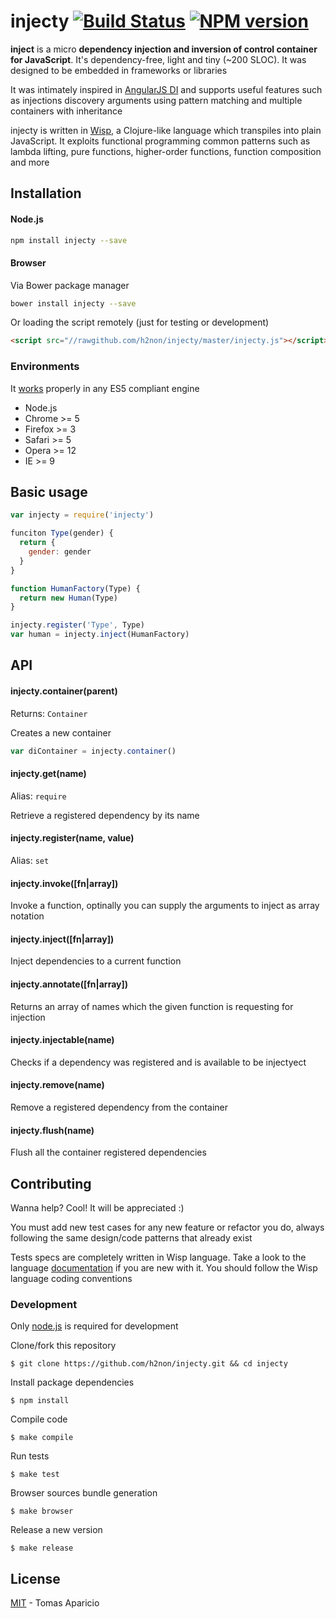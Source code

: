 # injecty [![Build Status](https://secure.travis-ci.org/h2non/injecty.png?branch=master)][travis] [![NPM version](https://badge.fury.io/js/injecty.png)][npm]

**inject** is a micro **dependency injection and inversion of control container for JavaScript**.
It's dependency-free, light and tiny (~200 SLOC).
It was designed to be embedded in frameworks or libraries

It was intimately inspired in [AngularJS DI](https://docs.angularjs.org/guide/di) and supports useful features such as injections discovery arguments using pattern matching and multiple containers with inheritance

injecty is written in [Wisp][wisp], a Clojure-like language which transpiles into plain JavaScript.
It exploits functional programming common patterns such as lambda lifting, pure functions, higher-order functions, function composition and more

## Installation

#### Node.js

```bash
npm install injecty --save
```

#### Browser

Via Bower package manager
```bash
bower install injecty --save
```

Or loading the script remotely (just for testing or development)
```html
<script src="//rawgithub.com/h2non/injecty/master/injecty.js"></script>
```

### Environments

It [works](http://kangax.github.io/compat-table/es5/) properly in any ES5 compliant engine

- Node.js
- Chrome >= 5
- Firefox >= 3
- Safari >= 5
- Opera >= 12
- IE >= 9

## Basic usage

```js
var injecty = require('injecty')
```

```js
funciton Type(gender) {
  return {
    gender: gender
  }
}

function HumanFactory(Type) {
  return new Human(Type)
}

injecty.register('Type', Type)
var human = injecty.inject(HumanFactory)
```

## API

#### injecty.container(parent)
Returns: `Container`

Creates a new container

```js
var diContainer = injecty.container()
```

#### injecty.get(name)
Alias: `require`

Retrieve a registered dependency by its name

#### injecty.register(name, value)
Alias: `set`

#### injecty.invoke([fn|array])

Invoke a function, optinally you can supply the arguments to inject as array notation

#### injecty.inject([fn|array])

Inject dependencies to a current function

#### injecty.annotate([fn|array])

Returns an array of names which the given function is requesting for injection

#### injecty.injectable(name)

Checks if a dependency was registered and is available to be injectyect

#### injecty.remove(name)

Remove a registered dependency from the container

#### injecty.flush(name)

Flush all the container registered dependencies

## Contributing

Wanna help? Cool! It will be appreciated :)

You must add new test cases for any new feature or refactor you do,
always following the same design/code patterns that already exist

Tests specs are completely written in Wisp language.
Take a look to the language [documentation][wisp] if you are new with it.
You should follow the Wisp language coding conventions

### Development

Only [node.js](http://nodejs.org) is required for development

Clone/fork this repository
```
$ git clone https://github.com/h2non/injecty.git && cd injecty
```

Install package dependencies
```
$ npm install
```

Compile code
```
$ make compile
```

Run tests
```
$ make test
```

Browser sources bundle generation
```
$ make browser
```

Release a new version
```
$ make release
```

## License

[MIT](http://opensource.org/licenses/MIT) - Tomas Aparicio

[wisp]: https://github.com/Gozala/wisp
[travis]: http://travis-ci.org/h2non/injecty
[npm]: http://npmjs.org/package/injecty
